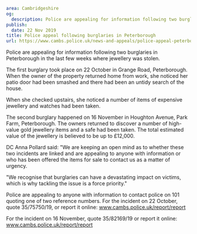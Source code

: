 ```yaml
area: Cambridgeshire
og:
  description: Police are appealing for information following two burglaries in Peterborough in the last few weeks where jewellery was stolen.
publish:
  date: 22 Nov 2019
title: Police appeal following burglaries in Peterborough
url: https://www.cambs.police.uk/news-and-appeals/police-appeal-peterborough-burglaries
```

Police are appealing for information following two burglaries in Peterborough in the last few weeks where jewellery was stolen.

The first burglary took place on 22 October in Grange Road, Peterborough. When the owner of the property returned home from work, she noticed her patio door had been smashed and there had been an untidy search of the house.

When she checked upstairs, she noticed a number of items of expensive jewellery and watches had been taken.

The second burglary happened on 16 November in Houghton Avenue, Park Farm, Peterborough. The owners returned to discover a number of high-value gold jewellery items and a safe had been taken. The total estimated value of the jewellery is believed to be up to £12,000.

DC Anna Pollard said: "We are keeping an open mind as to whether these two incidents are linked and are appealing to anyone with information or who has been offered the items for sale to contact us as a matter of urgency.

"We recognise that burglaries can have a devastating impact on victims, which is why tackling the issue is a force priority."

Police are appealing to anyone with information to contact police on 101 quoting one of two reference numbers. For the incident on 22 October, quote 35/75750/19, or report it online: www.cambs.police.uk/report/report

For the incident on 16 November, quote 35/82169/19 or report it online: www.cambs.police.uk/report/report
